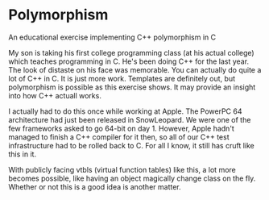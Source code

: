 # Polymorphism
An educational exercise implementing C++ polymorphism in C

My son is taking his first college programming class (at his actual college) which teaches programming
in C. He's been doing C++ for the last year. The look of distaste on his face was memorable. 
You can actually do quite a lot of C++ in C. It is just more work. Templates are definitely
out, but polymorphism is possible as this exercise shows. It may provide an insight into 
how C++ actuall works. 

I actually had to do this once while working at Apple.  The PowerPC 64 architecture had
just been released in SnowLeopard. We were one of the few frameworks asked to go 64-bit 
on day 1. However, Apple hadn't managed to finish a C++ compiler for it then, so all of 
our C++ test infrastructure had to be rolled back to C. For all I know, it still has 
cruft like this in it.

With publicly facing vtbls (virtual function tables) like this, a lot more becomes possible,
like having an object magically change class on the fly.  Whether or not this is a good 
idea is another matter. 

